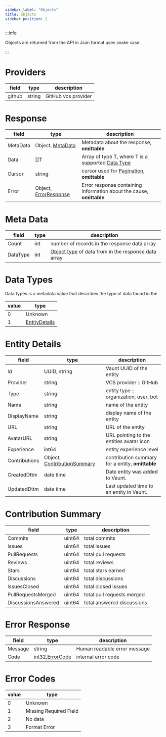 ```yaml
---
sidebar_label: "Objects"
title: objects
sidebar_position: 2
---
```


:::info

Objects are returned from the API in Json format uses snake case.

:::

# Providers

| field | type | description |
|-------|------|-------------|
| github | string | GitHub vcs provider |


# Response

| field | type | description |
|-------|------|-------------|
| MetaData | Object, [MetaData](#meta-data) | Metadata about the response, **omittable** |
| Data | []T | Array of type T, where T is a supported [Data Type](#data-types) |
| Cursor | string | cursor used for [Pagination](./general_concepts.md#pagination), **omittable** |
| Error | Object, [ErrorResponse](#error-response) | Error response containing information about the cause, **omittable** |

# Meta Data
| field | type | description |
|-------|------|-------------|
| Count | int | number of records in the response data array |
| DataType | int | [Object type](#data-types) of data from in the response data array |

# Data Types
Data types is a metadata value that describes the type of data found in the

| value | type |
|-------|------|
| 0 | Unknown |
| 1 | [EntityDetails](#entity-details) |

# Entity Details
| field | type | description |
|-------|------|-------------|
| Id | UUID, string | Vaunt UUID of the entity  |
| Provider | string | VCS provider :: GitHub |
| Type |  string |  entity type :: organization, user, bot |
| Name | string | name of the entity |
| DisplayName | string | display name of the entity |
| URL   | string | URL of the entity |
| AvatarURL | string | URL pointing to the entities avatar icon |
| Experience | int64 | entity experience level |
| Contributions | Object, [ContributionSummary](#contribution-summary) | contribution summary for a entity, **omittable** |
| CreatedDttm | date time | Date entity was added to Vaunt. |
| UpdatedDttm | date time | Last updated time to an entity in Vaunt. |

# Contribution Summary

| field | type | description |
|-------|------|-------------|
| Commits | uint64 | total commits
| Issues | uint64 | total issues |
| PullRequests | uint64 | total pull requests |
| Reviews | uint64 | total reviews |
| Stars | uint64 | total stars earned |
| Discussions | uint64 | total discussions |
| IssuesClosed | uint64 | total closed issues |
| PullRequestsMerged | uint64 | total pull requests merged |
| DiscussionsAnswered | uint64 | total answered discussions |

# Error Response

| field | type | description |
|-------|------|-------------|
| Message | string | Human readable error message |
| Code | int32,[ErrorCode](#error-codes) | internal error code |

# Error Codes

| value | type |
|-------|------|
| 0 | Unknown |
| 1 | Missing Required Field |
| 2 | No data |
| 3 | Format Error |